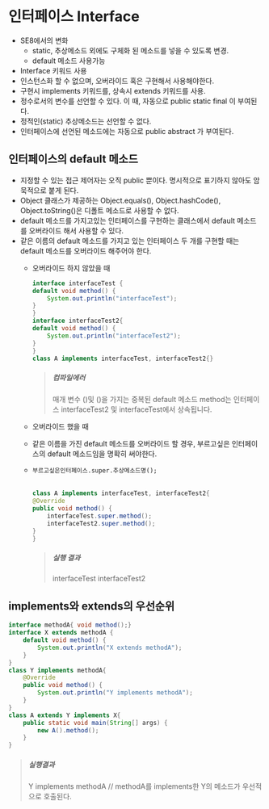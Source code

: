 # 인터페이스 Interface
- SE8에서의 변화
    + static, 추상메소드 외에도 구체화 된 메소드를 넣을 수 있도록 변경.
    + default 메소드 사용가능 
- Interface 키워드 사용
- 인스턴스화 할 수 없으며, 오버라이드 혹은 구현해서 사용해야한다.
- 구현시 implements 키워드를, 상속시 extends 키워드를 사용.
- 정수로서의 변수를 선언할 수 있다. 이 때, 자동으로 public static final 이 부여된다.
- 정적인(static) 추상메소드는 선언할 수 없다. 
- 인터페이스에 선언된 메소드에는 자동으로 public abstract 가 부여된다. 


## 인터페이스의 default 메소드
- 지정할 수 있는 접근 제어자는 오직 public 뿐이다. 명시적으로 표기하지 않아도 암묵적으로 붙게 된다.
- Object 클래스가 제공하는 Object.equals(), Object.hashCode(), Object.toString()은 디폴트 메소드로 사용할 수 없다.
- default 메소드를 가지고있는 인터페이스를 구현하는 클래스에서 default 메소드를 오버라이드 해서 사용할 수 있다.
- 같은 이름의 default 메소드를 가지고 있는 인터페이스 두 개를 구현할 때는 default 메소드를 오버라이드 해주어야 한다.
    + 오버라이드 하지 않았을 때
        ```java
        interface interfaceTest { 
        default void method() {
            System.out.println("interfaceTest"); 
        }
        }
        interface interfaceTest2{
        default void method() {
            System.out.println("interfaceTest2"); 
        }
        }
        class A implements interfaceTest, interfaceTest2{}
        ```
        
        > ##### **컴파일에러**
        > 매개 변수 ()및 ()을 가지는 중복된 default 메소드 method는 인터페이스 interfaceTest2 및 interfaceTest에서 상속됩니다.

    + 오버라이드 했을 때
    + 같은 이름을 가진 default 메소드를 오버라이드 할 경우, 부르고싶은 인터페이스의 default 메소드임을 명확히 써야한다. 
    + `부르고싶은인터페이스.super.추상메소드명();`<br><br>
        ```java
        class A implements interfaceTest, interfaceTest2{
        @Override
        public void method() {
            interfaceTest.super.method();
            interfaceTest2.super.method();
        }
        }
        ```

        > ##### **실행 결과**
        > interfaceTest
        > interfaceTest2 


## implements와  extends의 우선순위

```java
interface methodA{ void method();}
interface X extends methodA { 
    default void method() {  
        System.out.println("X extends methodA");
    }
}
class Y implements methodA{
    @Override
    public void method() {
        System.out.println("Y implements methodA"); 
    }
}
class A extends Y implements X{
    public static void main(String[] args) {
        new A().method();
    }
}
```
> ##### **실행결과**
> Y implements methodA
> // methodA를 implements한 Y의 메소드가 우선적으로 호출된다. 
